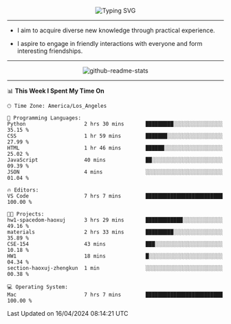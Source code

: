 <p align="center">
  <img src="https://readme-typing-svg.demolab.com?font=Fira+Code&weight=500&size=32&duration=2500&pause=1600&center=true&vCenter=true&random=false&width=1024&height=64&lines=Hi+there+%F0%9F%91%8B;I'm+delighted+you+could+make+it+here+%F0%9F%8E%89;I'm+Harry%2C+a+college+student+still+finding+my+way" alt="Typing SVG" />
</p>


---


- I aim to acquire diverse new knowledge through practical experience.

- I aspire to engage in friendly interactions with everyone and form interesting friendships.


---


<p align="center">
  <img src="https://github-readme-stats.vercel.app/api?username=Harry-Jing&show_icons=true" alt="github-readme-stats"/>
</p>


---

<!--START_SECTION:waka-->
📊 **This Week I Spent My Time On** 

```text
🕑︎ Time Zone: America/Los_Angeles

💬 Programming Languages: 
Python                   2 hrs 30 mins       █████████░░░░░░░░░░░░░░░░   35.15 % 
CSS                      1 hr 59 mins        ███████░░░░░░░░░░░░░░░░░░   27.99 % 
HTML                     1 hr 46 mins        ██████░░░░░░░░░░░░░░░░░░░   25.02 % 
JavaScript               40 mins             ██░░░░░░░░░░░░░░░░░░░░░░░   09.39 % 
JSON                     4 mins              ░░░░░░░░░░░░░░░░░░░░░░░░░   01.04 % 

🔥 Editors: 
VS Code                  7 hrs 7 mins        █████████████████████████   100.00 % 

🐱‍💻 Projects: 
hw1-spacedom-haoxuj      3 hrs 29 mins       ████████████░░░░░░░░░░░░░   49.16 % 
materials                2 hrs 33 mins       █████████░░░░░░░░░░░░░░░░   35.89 % 
CSE-154                  43 mins             ███░░░░░░░░░░░░░░░░░░░░░░   10.18 % 
HW1                      18 mins             █░░░░░░░░░░░░░░░░░░░░░░░░   04.34 % 
section-haoxuj-zhengkun  1 min               ░░░░░░░░░░░░░░░░░░░░░░░░░   00.38 % 

💻 Operating System: 
Mac                      7 hrs 7 mins        █████████████████████████   100.00 % 
```


 Last Updated on 16/04/2024 08:14:21 UTC
<!--END_SECTION:waka-->
